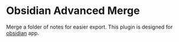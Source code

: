 # Obsidian Advanced Merge
Merge a folder of notes for easier export. This plugin is designed for [obsidian](https://obsidian.md/) app.